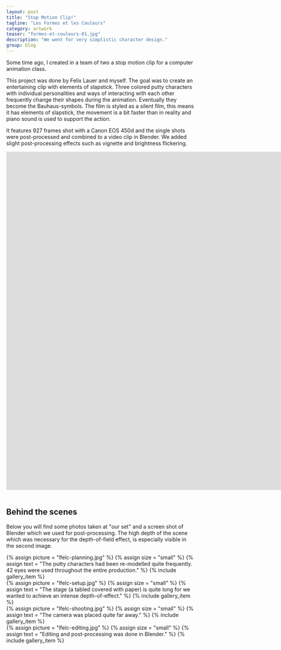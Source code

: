 ```yaml
---
layout: post
title: "Stop Motion Clip!"
tagline: "Les Formes et les Couleurs"
category: artwork
teaser: "formes-et-couleurs-01.jpg"
description: "We went for very simplistic character design."
group: blog
---
```


Some time ago, I created in a team of two a stop motion clip for a computer animation class.

<!--more-->

This project was done by Felix Lauer and myself. The goal was to create an entertaining clip with elements of slapstick. Three colored putty characters with individual personalities and ways of interacting with each other frequently change their shapes during the animation. Eventually they become the Bauhaus-symbols.
The film is styled as a silent film, this means it has elements of slapstick, the movement is a bit faster than in reality and piano sound is used to support the action.

It features 927 frames shot with a Canon EOS 450d and the single shots were post-processed and combined to a video clip in Blender. We added slight post-processing effects such as vignette and brightness flickering.

<div class="responsive-video-32">
<iframe src="http://player.vimeo.com/video/69958297?title=0&amp;byline=0&amp;portrait=0&amp;color={% include link_color %}" width="1600" height="900" frameborder="0" webkitAllowFullScreen allowFullScreen></iframe>
</div>

<br>


## Behind the scenes

Below you will find some photos taken at "our set" and a screen shot of Blender which we used for post-processing. The high depth of the scene which was necessary for the depth-of-field effect, is especially visible in the second image.

<div class="row magnific-gallery">
    <div class="col-xs-3">
        {% assign picture = "lfelc-planning.jpg" %}
        {% assign size = "small" %}
        {% assign text = "The putty characters had been re-modelled quite frequently. 42 eyes were used throughout the entire production." %}
        {% include gallery_item %}
    </div>
    <div class="col-xs-3">
        {% assign picture = "lfelc-setup.jpg" %}
        {% assign size = "small" %}
        {% assign text = "The stage (a tabled covered with paper) is quite long for we wanted to achieve an intense depth-of-effect." %}
        {% include gallery_item %}
    </div>
    <div class="col-xs-3">
        {% assign picture = "lfelc-shooting.jpg" %}
        {% assign size = "small" %}
        {% assign text = "The camera was placed quite far away." %}
        {% include gallery_item %}
    </div>
    <div class="col-xs-3">
        {% assign picture = "lfelc-editing.jpg" %}
        {% assign size = "small" %}
        {% assign text = "Editing and post-processing was done in Blender." %}
        {% include gallery_item %}
    </div>
</div>


